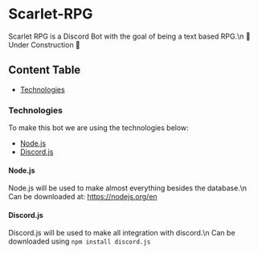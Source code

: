 # Scarlet-RPG
Scarlet RPG is a Discord Bot with the goal of being a text based RPG.\n
🚧 Under Construction 🚧 

## Content Table
* [Technologies](https://github.com/P3terD/Scarlet-RPG/blob/main/README.md#technologies)

### Technologies
To make this bot we are using the technologies below:
* [Node.js](https://github.com/P3terD/Scarlet-RPG/blob/main/README.md#nodejs)
* [Discord.js](https://github.com/P3terD/Scarlet-RPG/blob/main/README.md#discordjs)

#### Node.js
Node.js will be used to make almost everything besides the database.\n
Can be downloaded at: https://nodejs.org/en

#### Discord.js
Discord.js will be used to make all integration with discord.\n
Can be downloaded using ```npm install discord.js```

